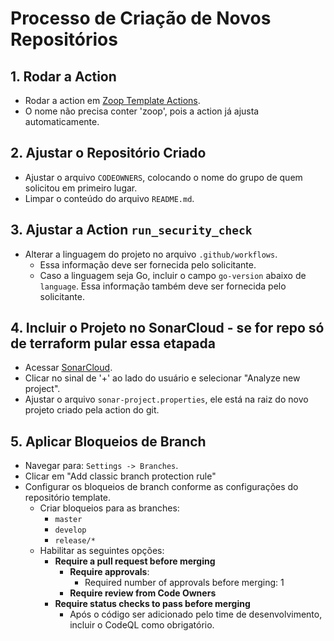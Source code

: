 # Processo de Criação de Novos Repositórios

## 1. Rodar a Action
- Rodar a action em [Zoop Template Actions](https://github.com/getzoop/zoop-template/actions).
- O nome não precisa conter 'zoop', pois a action já ajusta automaticamente.

## 2. Ajustar o Repositório Criado
- Ajustar o arquivo `CODEOWNERS`, colocando o nome do grupo de quem solicitou em primeiro lugar.
- Limpar o conteúdo do arquivo `README.md`.

## 3. Ajustar a Action `run_security_check`
- Alterar a linguagem do projeto no arquivo `.github/workflows`.
  - Essa informação deve ser fornecida pelo solicitante.
  - Caso a linguagem seja Go, incluir o campo `go-version` abaixo de `language`. Essa informação também deve ser fornecida pelo solicitante.

## 4. Incluir o Projeto no SonarCloud - se for repo só de terraform pular essa etapada
- Acessar [SonarCloud](https://sonarcloud.io/).
- Clicar no sinal de '+' ao lado do usuário e selecionar "Analyze new project".
- Ajustar o arquivo `sonar-project.properties`, ele está na raiz do novo projeto criado pela action do git.

## 5. Aplicar Bloqueios de Branch
- Navegar para: `Settings -> Branches`.
- Clicar em "Add classic branch protection rule"
- Configurar os bloqueios de branch conforme as configurações do repositório template.
  - Criar bloqueios para as branches:
    - `master`
    - `develop`
    - `release/*`
  - Habilitar as seguintes opções:
    - **Require a pull request before merging**
      - **Require approvals**:
        - Required number of approvals before merging: 1
      - **Require review from Code Owners**
    - **Require status checks to pass before merging**
      - Após o código ser adicionado pelo time de desenvolvimento, incluir o CodeQL como obrigatório.
